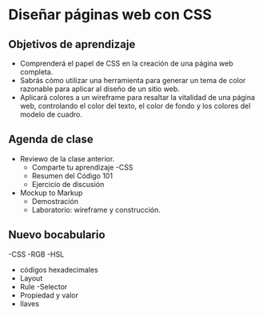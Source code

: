 # Diseñar páginas web con CSS

## Objetivos de aprendizaje

- Comprenderá el papel de CSS en la creación de una página web completa.
- Sabrás cómo utilizar una herramienta para generar un tema de color razonable para aplicar al diseño de un sitio web.
- Aplicará colores a un wireframe para resaltar la vitalidad de una página web, controlando el color del texto, el color de fondo y los colores del modelo de cuadro.

## Agenda de clase

- Reviewo de la clase anterior.
   - Comparte tu aprendizaje
-CSS
   - Resumen del Código 101
   - Ejercicio de discusión
- Mockup to Markup
   - Demostración
   - Laboratorio: wireframe y construcción.

## Nuevo bocabulario

-CSS
-RGB
-HSL
- códigos hexadecimales
- Layout
- Rule
-Selector
- Propiedad y valor
- llaves